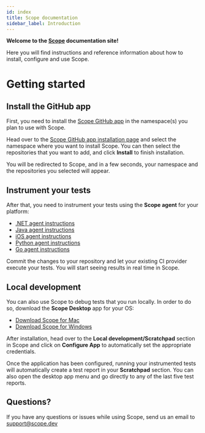```yaml
---
id: index
title: Scope documentation
sidebar_label: Introduction
---
```


**Welcome to the [Scope](https://scope.dev) documentation site!**

Here you will find instructions and reference information about how to install, configure and use Scope.


# Getting started

## Install the GitHub app

First, you need to install the [Scope GitHub app](https://github.com/apps/scope-app) in the namespace(s) you plan to use with Scope.

Head over to the [Scope GitHub app installation page](https://github.com/apps/scope-app/installations/new) 
and select the namespace where you want to install Scope. You can then select the repositories that you want to add, and click
**Install** to finish installation.

You will be redirected to Scope, and in a few seconds, your namespace and the repositories you selected will appear.


## Instrument your tests

After that, you need to instrument your tests using the **Scope agent** for your platform:

* [.NET agent instructions](dotnet-installation.md)
* [Java agent instructions](java-installation.md)
* [iOS agent instructions](ios-installation.md)
* [Python agent instructions](python-installation.md)
* [Go agent instructions](go-installation.md)

Commit the changes to your repository and let your existing CI provider execute your tests. You will start seeing results
in real time in Scope.


## Local development

You can also use Scope to debug tests that you run locally. In order to do so, download the **Scope Desktop** app for your OS:

* [Download Scope for Mac](https://home.codescope.com/goto/download-scope-for-mac)
* [Download Scope for Windows](https://home.codescope.com/goto/download-scope-for-windows)

After installation, head over to the **Local development/Scratchpad** section in Scope and click on **Configure App** to
automatically set the appropriate credentials.

Once the application has been configured, running your instrumented tests will automatically create a test report in your **Scratchpad** section.
You can also open the desktop app menu and go directly to any of the last five test reports.


## Questions?

If you have any questions or issues while using Scope, send us an email to <support@scope.dev>
